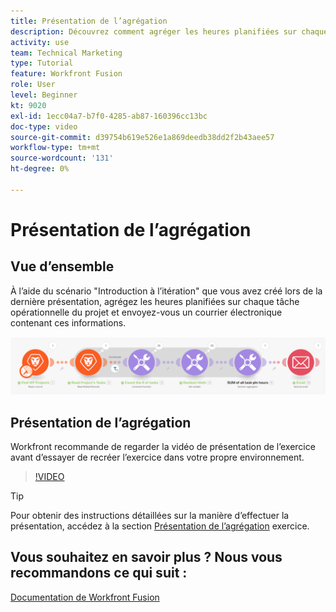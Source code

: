 ```yaml
---
title: Présentation de l’agrégation
description: Découvrez comment agréger les heures planifiées sur chaque tâche opérationnelle d’un projet et vous envoyer un email contenant ces informations, le tout dans [!DNL Adobe Workfront Fusion].
activity: use
team: Technical Marketing
type: Tutorial
feature: Workfront Fusion
role: User
level: Beginner
kt: 9020
exl-id: 1ecc04a7-b7f0-4285-ab87-160396cc13bc
doc-type: video
source-git-commit: d39754b619e526e1a869deedb38dd2f2b43aee57
workflow-type: tm+mt
source-wordcount: '131'
ht-degree: 0%

---
```


# Présentation de l’agrégation

## Vue d’ensemble

À l’aide du scénario &quot;Introduction à l’itération&quot; que vous avez créé lors de la dernière présentation, agrégez les heures planifiées sur chaque tâche opérationnelle du projet et envoyez-vous un courrier électronique contenant ces informations.

![Une image du scénario Fusion](assets/iteration-and-aggregation-2.png)

## Présentation de l’agrégation

Workfront recommande de regarder la vidéo de présentation de l’exercice avant d’essayer de recréer l’exercice dans votre propre environnement.

>[!VIDEO](https://video.tv.adobe.com/v/335280/?quality=12)

>[!TIP]
>
>Pour obtenir des instructions détaillées sur la manière d’effectuer la présentation, accédez à la section [Présentation de l’agrégation](https://experienceleague.adobe.com/docs/workfront-learn/tutorials-workfront/fusion/exercises/aggregation.html?lang=en) exercice.


## Vous souhaitez en savoir plus ? Nous vous recommandons ce qui suit :

[Documentation de Workfront Fusion](https://experienceleague.adobe.com/docs/workfront/using/adobe-workfront-fusion/workfront-fusion-2.html?lang=en)
